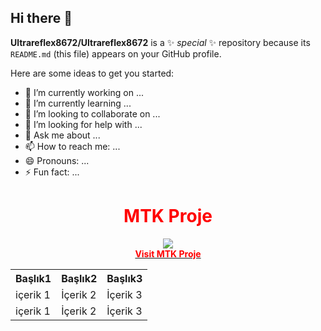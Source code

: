 ## Hi there 👋


**Ultrareflex8672/Ultrareflex8672** is a ✨ _special_ ✨ repository because its `README.md` (this file) appears on your GitHub profile.

Here are some ideas to get you started:

- 🔭 I’m currently working on ...
- 🌱 I’m currently learning ...
- 👯 I’m looking to collaborate on ...
- 🤔 I’m looking for help with ...
- 💬 Ask me about ...
- 📫 How to reach me: ...
- 😄 Pronouns: ...
- ⚡ Fun fact: ...


<div align="center" id="title">
<h1><font color="red">MTK Proje</font></h1>

<a href="https://www.mtkproje.com" target="_blank">
<img src="https://www.mtkproje.com/images/mtk_banner-degre-new-only-mtk-proje.png">
<br>
<font color="#ff0000"><b>Visit MTK Proje</b></font>
</a>

<table>
  <tr>
    <th>
      Başlık1
    </th>
    <th>
      Başlık2
    </th>
    <th>
      Başlık3
    </th>
  </tr>
  <tr>
    <td>
      içerik 1
    </td>
    <td>
      İçerik 2
    </td>
    <td>
      İçerik 3
    </td>
  </tr>
  <tr>
    <td>
      içerik 1
    </td>
    <td>
      İçerik 2
    </td>
    <td>
      İçerik 3
    </td>
  </tr>
  
</table>

</div>
